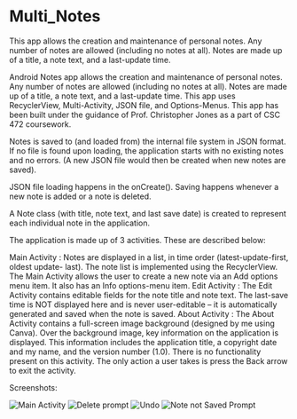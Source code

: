# Multi_Notes
This app allows the creation and maintenance of personal notes. Any number of notes are allowed (including no notes at all). Notes are made up of a title, a note text, and a last-update time.

Android Notes app allows the creation and maintenance of personal notes. Any number of notes are allowed (including no notes at all). Notes are made up of a title, a note text, and a last-update time. This app uses RecyclerView, Multi-Activity, JSON file, and Options-Menus. This app has been built under the guidance of Prof. Christopher Jones as a part of CSC 472 coursework.

Notes is saved to (and loaded from) the internal file system in JSON format. If no file is found upon loading, the application starts with no existing notes and no errors. (A new JSON file would then be created when new notes are saved).

JSON file loading happens in the onCreate(). Saving happens whenever a new note is added or a note is deleted.

A Note class (with title, note text, and last save date) is created to represent each individual note in the application.

The application is made up of 3 activities. These are described below:

Main Activity : Notes are displayed in a list, in time order (latest-update-first, oldest update- last). The note list is implemented using the RecyclerView. The Main Activity allows the user to create a new note via an Add options menu item. It also has an Info options-menu item.
Edit Activity : The Edit Activity contains editable fields for the note title and note text. The last-save time is NOT displayed here and is never user-editable – it is automatically generated and saved when the note is saved.
About Activity : The About Activity contains a full-screen image background (designed by me using Canva). Over the background image, key information on the application is displayed. This information includes the application title, a copyright date and my name, and the version number (1.0). There is no functionality present on this activity. The only action a user takes is press the Back arrow to exit the activity.

Screenshots:

![Main Activity](https://user-images.githubusercontent.com/42929978/213860231-fb06372d-de8b-4ce9-a8a6-bb6afe481bcf.jpeg)
![Delete prompt](https://user-images.githubusercontent.com/42929978/213860232-d4d035d7-6110-4e24-b911-cc49958cc457.jpeg)
![Undo](https://user-images.githubusercontent.com/42929978/213860234-bbb6b923-0f2f-49ba-bfbd-4d2fd8320a0b.jpeg)
![Note not Saved Prompt](https://user-images.githubusercontent.com/42929978/213860235-ac9ebf18-5749-4f71-8579-eb610c7f22a4.jpeg)
